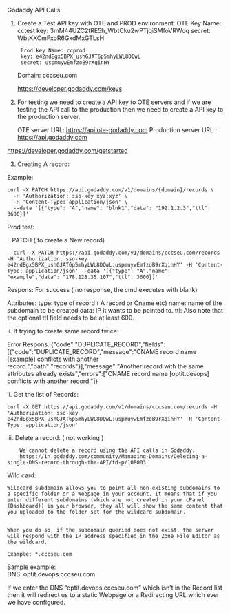 Godaddy API Calls:


1. Create a Test API key with OTE and PROD environment:
		OTE Key Name: cctest
		key: 3mM44UZC2tRE5h_WbtCku2wPTjqiSMfoVRWoq
		secret: WbtKXCmFxoR6GxdMxGTLsH

		Prod key Name: ccprod
		key: e42ndEgx5BPX_ushGJAT6p5mhyLWL8DQwL
		secret: uspmuywEmfzoB9rXqinHY

	Domain: cccseu.com

    https://developer.godaddy.com/keys 

2. For testing we need to create a API key to OTE servers and if we are testing the API call to the production then we need to create a API key to the production server.

	OTE server URL: https://api.ote-godaddy.com 
	Production server URL : https://api.godaddy.com

https://developer.godaddy.com/getstarted 



3. Creating A record:

Example:

	curl -X PATCH https://api.godaddy.com/v1/domains/{domain}/records \
	  -H 'Authorization: sso-key xyz:xyz' \
	  -H 'Content-Type: application/json' \
	  --data '[{"type": "A","name": "blnk1","data": "192.1.2.3","ttl": 3600}]'

Prod test:

i. PATCH ( to create a New record)

      curl -X PATCH https://api.godaddy.com/v1/domains/cccseu.com/records -H 'Authorization: sso-key e42ndEgx5BPX_ushGJAT6p5mhyLWL8DQwL:uspmuywEmfzoB9rXqinHY' -H 'Content-Type: application/json' --data '[{"type": "A","name": "example","data": "178.128.35.107","ttl": 3600}]'
			

Respons: 
	For success ( no response, the cmd executes with blank) 

Attributes:
type: 	 type of record ( A record or Cname etc)
	name:   name of the subdomain to be created
	data: 	 IP it wants to be pointed to.
	ttl: 	 Also note that the optional ttl field needs to be at least 600.

ii. If trying to create same record twice:

Error Respons:
	   {"code":"DUPLICATE_RECORD","fields":[{"code":"DUPLICATE_RECORD","message":"CNAME record name [example] conflicts with another record.","path":"records"}],"message":"Another record with the same attributes already exists","errors":["CNAME record name [optit.devops] conflicts with another record."]}


ii. Get the list of Records:
  	
  	curl -X GET https://api.godaddy.com/v1/domains/cccseu.com/records -H 'Authorization: sso-key e42ndEgx5BPX_ushGJAT6p5mhyLWL8DQwL:uspmuywEmfzoB9rXqinHY' -H 'Content-Type: application/json'


iii. Delete a record: ( not working )
		
		We cannot delete a record using the API calls in Godaddy.
		https://in.godaddy.com/community/Managing-Domains/Deleting-a-single-DNS-record-through-the-API/td-p/108003  


Wild card:

	Wildcard subdomain allows you to point all non-existing subdomains to a specific folder or a Webpage in your account. It means that if you enter different subdomains (which are not created in your cPanel (Dashboard)) in your browser, they all will show the same content that you uploaded to the folder set for the wildcard subdomain.


	When you do so, if the subdomain queried does not exist, the server will respond with the IP address specified in the Zone File Editor as the wildcard.

	Example: *.cccseu.com

Sample example:  
DNS: optit.devops.cccseu.com

If we enter the DNS “optit.devops.cccseu.com” which isn’t in the Record list then it will redirect us to a static Webpage or a Redirecting URL which ever we have configured.
